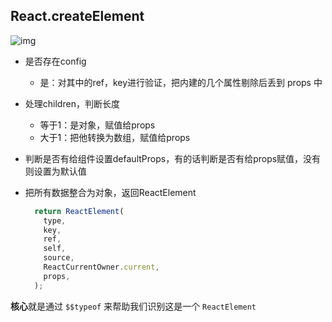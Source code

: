 ## React.createElement

![img](https://user-gold-cdn.xitu.io/2019/4/23/16a48bfd967b7492?imageslim)

- 是否存在config 
  - 是：对其中的ref，key进行验证，把内建的几个属性剔除后丢到 props 中

- 处理children，判断长度

  - 等于1：是对象，赋值给props
  - 大于1：把他转换为数组，赋值给props

- 判断是否有给组件设置defaultProps，有的话判断是否有给props赋值，没有则设置为默认值

- 把所有数据整合为对象，返回ReactElement

  ```JavaScript
    return ReactElement(
      type,
      key,
      ref,
      self,
      source,
      ReactCurrentOwner.current,
      props,
    );
  ```

**核心**就是通过 `$$typeof` 来帮助我们识别这是一个 `ReactElement`